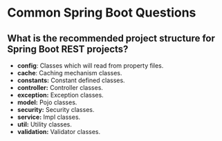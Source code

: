 # Common Spring Boot Questions

## What is the recommended project structure for Spring Boot REST projects?

- **config**: Classes which will read from property files.
- **cache**: Caching mechanism classes.
- **constants:** Constant defined classes.
- **controller:** Controller classes.
- **exception:** Exception classes.
- **model:** Pojo classes.
- **security:** Security classes.
- **service:** Impl classes.
- **util:** Utility classes.
- **validation:** Validator classes.